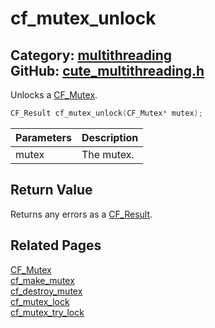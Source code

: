 [](../header.md ':include')

# cf_mutex_unlock

Category: [multithreading](/api_reference?id=multithreading)  
GitHub: [cute_multithreading.h](https://github.com/RandyGaul/cute_framework/blob/master/include/cute_multithreading.h)  
---

Unlocks a [CF_Mutex](/multithreading/cf_mutex.md).

```cpp
CF_Result cf_mutex_unlock(CF_Mutex* mutex);
```

Parameters | Description
--- | ---
mutex | The mutex.

## Return Value

Returns any errors as a [CF_Result](/utility/cf_result.md).

## Related Pages

[CF_Mutex](/multithreading/cf_mutex.md)  
[cf_make_mutex](/multithreading/cf_make_mutex.md)  
[cf_destroy_mutex](/multithreading/cf_destroy_mutex.md)  
[cf_mutex_lock](/multithreading/cf_mutex_lock.md)  
[cf_mutex_try_lock](/multithreading/cf_mutex_try_lock.md)  

